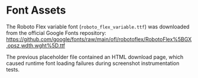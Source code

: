 # Font Assets

The Roboto Flex variable font (`roboto_flex_variable.ttf`) was downloaded from the official Google Fonts repository:
https://github.com/google/fonts/raw/main/ofl/robotoflex/RobotoFlex%5BGX,opsz,wdth,wght%5D.ttf

The previous placeholder file contained an HTML download page, which caused runtime font loading failures during screenshot instrumentation tests.
